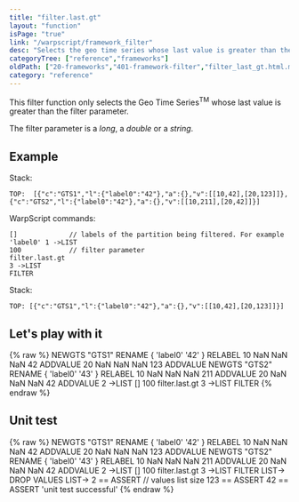 ```yaml
---
title: "filter.last.gt"
layout: "function"
isPage: "true"
link: "/warpscript/framework_filter"
desc: "Selects the geo time series whose last value is greater than the filter parameter"
categoryTree: ["reference","frameworks"]
oldPath: ["20-frameworks","401-framework-filter","filter_last_gt.html.md"]
category: "reference"
---
```



This filter function only selects the Geo Time Series<sup>TM</sup> whose last value is greater than the filter parameter.

The filter parameter is a *long*, a *double* or a *string*.

## Example ##

Stack:

    TOP:  [{"c":"GTS1","l":{"label0":"42"},"a":{},"v":[[10,42],[20,123]]},{"c":"GTS2","l":{"label0":"42"},"a":{},"v":[[10,211],[20,42]]}]

WarpScript commands:

    []             // labels of the partition being filtered. For example 'label0' 1 ->LIST
    100   		   // filter parameter
    filter.last.gt
    3 ->LIST
    FILTER

Stack: 

    TOP: [{"c":"GTS1","l":{"label0":"42"},"a":{},"v":[[10,42],[20,123]]}]

## Let's play with it ##

{% raw %}
<warp10-warpscript-widget>NEWGTS "GTS1" RENAME 
{ 'label0' '42' } RELABEL
10 NaN NaN NaN  42  ADDVALUE
20 NaN NaN NaN 123  ADDVALUE
NEWGTS "GTS2" RENAME 
{ 'label0' '43' } RELABEL
10 NaN NaN NaN 211 ADDVALUE
20 NaN NaN NaN  42 ADDVALUE
2 ->LIST
[]
100
filter.last.gt
3 ->LIST
FILTER
</warp10-warpscript-widget>
{% endraw %}    


## Unit test ##

{% raw %}
<warp10-warpscript-widget>NEWGTS "GTS1" RENAME 
{ 'label0' '42' } RELABEL
10 NaN NaN NaN  42  ADDVALUE
20 NaN NaN NaN 123  ADDVALUE
NEWGTS "GTS2" RENAME 
{ 'label0' '43' } RELABEL
10 NaN NaN NaN 211 ADDVALUE
20 NaN NaN NaN  42 ADDVALUE
2 ->LIST
[]
100
filter.last.gt
3 ->LIST
FILTER
LIST-> DROP
VALUES LIST-> 
2 == ASSERT   // values list size
123 == ASSERT
42 == ASSERT
'unit test successful'
</warp10-warpscript-widget>
{% endraw %}